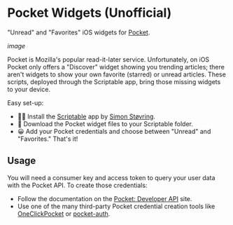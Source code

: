 # Pocket Widgets (Unofficial)

"Unread" and "Favorites" iOS widgets for [Pocket](https://getpocket.com).

_image_

Pocket is Mozilla's popular read-it-later service. Unfortunately, on iOS Pocket only offers a "Discover" widget showing you trending articles; there aren't widgets to show your own favorite (starred) or unread articles. These scripts, deployed through the Scriptable app, bring those missing widgets to your device.

Easy set-up:
* 🧑‍💻 Install the [Scriptable](https://scriptable.app) app by [Simon Støvring](https://github.com/simonbs). 
* 📁 Download the Pocket widget files to your Scriptable folder.
* 😀 Add your Pocket credentials and choose between "Unread" and "Favorites." That's it!

## Usage

You will need a consumer key and access token to query your user data with the Pocket API. To create those credentials:
* Follow the documentation on the [Pocket: Developer API](https://getpocket.com/developer/) site.
* Use one of the many third-party Pocket credential creation tools like [OneClickPocket](http://reader.fxneumann.de/plugins/oneclickpocket/auth.php) or [pocket-auth](https://github.com/mheap/pocket-auth).
